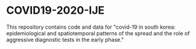 # COVID19-2020-IJE
This repository contains code and data for "covid-19 in south korea: epidemiological and spatiotemporal patterns of the spread and the role of aggressive diagnostic tests in the early phase."

